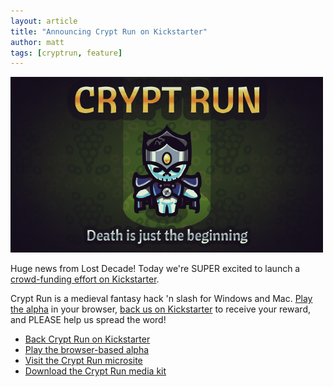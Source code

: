 ```yaml
---
layout: article
title: "Announcing Crypt Run on Kickstarter"
author: matt
tags: [cryptrun, feature]
---
```

<div class="full-frame">
	<a href="http://www.kickstarter.com/projects/richtaur/crypt-run-death-is-just-the-beginning">
		<img alt="Crypt Run" src="/media/images/posts/cryptRun/cryptRunBanner.png">
	</a>
</div>

Huge news from Lost Decade! Today we're SUPER excited to launch a [crowd-funding effort on Kickstarter](http://www.kickstarter.com/projects/richtaur/crypt-run-death-is-just-the-beginning).

Crypt Run is a medieval fantasy hack 'n slash for Windows and Mac. [Play the alpha](http://cryptrun.lostdecadegames.com/) in your browser, [back us on Kickstarter](http://www.kickstarter.com/projects/richtaur/crypt-run-death-is-just-the-beginning) to receive your reward, and PLEASE help us spread the word!

* [Back Crypt Run on Kickstarter](http://www.kickstarter.com/projects/richtaur/crypt-run-death-is-just-the-beginning)
* [Play the browser-based alpha](http://cryptrun.lostdecadegames.com/)
* [Visit the Crypt Run microsite](http://www.cryptrun.com/)
* [Download the Crypt Run media kit](http://www.cryptrun.com/media/CryptRunMediaKit.zip)
